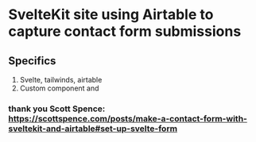 
#  SvelteKit site using Airtable to capture contact form submissions

## Specifics

1. Svelte, tailwinds, airtable
2. Custom component and 

### thank you Scott Spence: https://scottspence.com/posts/make-a-contact-form-with-sveltekit-and-airtable#set-up-svelte-form
